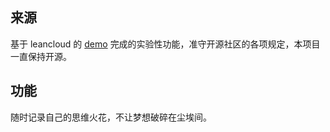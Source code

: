 ## 来源

基于 leancloud 的 [demo](https://github.com/leancloud/android-todolist) 完成的实验性功能，准守开源社区的各项规定，本项目一直保持开源。

## 功能

随时记录自己的思维火花，不让梦想破碎在尘埃间。
